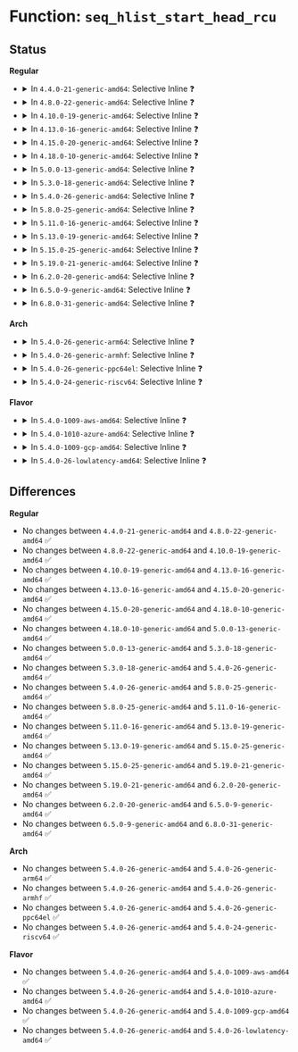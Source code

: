 # Function: <code>seq_hlist_start_head_rcu</code>

## Status
<b>Regular</b>
<ul>
<li>
<details>
<summary>In <code>4.4.0-21-generic-amd64</code>: Selective Inline ❓</summary>

```c
struct hlist_node * seq_hlist_start_head_rcu(struct hlist_head * head, loff_t pos)
```

```json
{
  "name": "seq_hlist_start_head_rcu",
  "collision_type": "Unique Global",
  "inline_type": "Selective",
  "funcs": [
    {
      "addr": 18446744071581143536,
      "name": "seq_hlist_start_head_rcu",
      "external": true,
      "loc": "fs/seq_file.c:923",
      "file": "fs/seq_file.c",
      "inline": "not declared, inlined",
      "caller_inline": [],
      "caller_func": [
        "net/packet/af_packet.c:packet_seq_start"
      ]
    }
  ],
  "symbols": [
    {
      "addr": 18446744071581143536,
      "name": "seq_hlist_start_head_rcu",
      "section": ".text",
      "bind": "STB_GLOBAL",
      "size": 63
    }
  ]
}
```
</details>
</li>
<li>
<details>
<summary>In <code>4.8.0-22-generic-amd64</code>: Selective Inline ❓</summary>

```c
struct hlist_node * seq_hlist_start_head_rcu(struct hlist_head * head, loff_t pos)
```

```json
{
  "name": "seq_hlist_start_head_rcu",
  "collision_type": "Unique Global",
  "inline_type": "Selective",
  "funcs": [
    {
      "addr": 18446744071581308160,
      "name": "seq_hlist_start_head_rcu",
      "external": true,
      "loc": "fs/seq_file.c:926",
      "file": "fs/seq_file.c",
      "inline": "not declared, inlined",
      "caller_inline": [],
      "caller_func": [
        "net/packet/af_packet.c:packet_seq_start"
      ]
    }
  ],
  "symbols": [
    {
      "addr": 18446744071581308160,
      "name": "seq_hlist_start_head_rcu",
      "section": ".text",
      "bind": "STB_GLOBAL",
      "size": 59
    }
  ]
}
```
</details>
</li>
<li>
<details>
<summary>In <code>4.10.0-19-generic-amd64</code>: Selective Inline ❓</summary>

```c
struct hlist_node * seq_hlist_start_head_rcu(struct hlist_head * head, loff_t pos)
```

```json
{
  "name": "seq_hlist_start_head_rcu",
  "collision_type": "Unique Global",
  "inline_type": "Selective",
  "funcs": [
    {
      "addr": 18446744071581387616,
      "name": "seq_hlist_start_head_rcu",
      "external": true,
      "loc": "fs/seq_file.c:964",
      "file": "fs/seq_file.c",
      "inline": "not declared, inlined",
      "caller_inline": [],
      "caller_func": [
        "net/packet/af_packet.c:packet_seq_start"
      ]
    }
  ],
  "symbols": [
    {
      "addr": 18446744071581387616,
      "name": "seq_hlist_start_head_rcu",
      "section": ".text",
      "bind": "STB_GLOBAL",
      "size": 59
    }
  ]
}
```
</details>
</li>
<li>
<details>
<summary>In <code>4.13.0-16-generic-amd64</code>: Selective Inline ❓</summary>

```c
struct hlist_node * seq_hlist_start_head_rcu(struct hlist_head * head, loff_t pos)
```

```json
{
  "name": "seq_hlist_start_head_rcu",
  "collision_type": "Unique Global",
  "inline_type": "Selective",
  "funcs": [
    {
      "addr": 18446744071581443872,
      "name": "seq_hlist_start_head_rcu",
      "external": true,
      "loc": "fs/seq_file.c:950",
      "file": "fs/seq_file.c",
      "inline": "not declared, inlined",
      "caller_inline": [],
      "caller_func": [
        "net/packet/af_packet.c:packet_seq_start"
      ]
    }
  ],
  "symbols": [
    {
      "addr": 18446744071581443872,
      "name": "seq_hlist_start_head_rcu",
      "section": ".text",
      "bind": "STB_GLOBAL",
      "size": 59
    }
  ]
}
```
</details>
</li>
<li>
<details>
<summary>In <code>4.15.0-20-generic-amd64</code>: Selective Inline ❓</summary>

```c
struct hlist_node * seq_hlist_start_head_rcu(struct hlist_head * head, loff_t pos)
```

```json
{
  "name": "seq_hlist_start_head_rcu",
  "collision_type": "Unique Global",
  "inline_type": "Selective",
  "funcs": [
    {
      "addr": 18446744071581585808,
      "name": "seq_hlist_start_head_rcu",
      "external": true,
      "loc": "fs/seq_file.c:954",
      "file": "fs/seq_file.c",
      "inline": "not declared, inlined",
      "caller_inline": [],
      "caller_func": [
        "net/packet/af_packet.c:packet_seq_start"
      ]
    }
  ],
  "symbols": [
    {
      "addr": 18446744071581585808,
      "name": "seq_hlist_start_head_rcu",
      "section": ".text",
      "bind": "STB_GLOBAL",
      "size": 59
    }
  ]
}
```
</details>
</li>
<li>
<details>
<summary>In <code>4.18.0-10-generic-amd64</code>: Selective Inline ❓</summary>

```c
struct hlist_node * seq_hlist_start_head_rcu(struct hlist_head * head, loff_t pos)
```

```json
{
  "name": "seq_hlist_start_head_rcu",
  "collision_type": "Unique Global",
  "inline_type": "Selective",
  "funcs": [
    {
      "addr": 18446744071581742176,
      "name": "seq_hlist_start_head_rcu",
      "external": true,
      "loc": "fs/seq_file.c:1018",
      "file": "fs/seq_file.c",
      "inline": "not declared, inlined",
      "caller_inline": [],
      "caller_func": [
        "net/packet/af_packet.c:packet_seq_start"
      ]
    }
  ],
  "symbols": [
    {
      "addr": 18446744071581742176,
      "name": "seq_hlist_start_head_rcu",
      "section": ".text",
      "bind": "STB_GLOBAL",
      "size": 61
    }
  ]
}
```
</details>
</li>
<li>
<details>
<summary>In <code>5.0.0-13-generic-amd64</code>: Selective Inline ❓</summary>

```c
struct hlist_node * seq_hlist_start_head_rcu(struct hlist_head * head, loff_t pos)
```

```json
{
  "name": "seq_hlist_start_head_rcu",
  "collision_type": "Unique Global",
  "inline_type": "Selective",
  "funcs": [
    {
      "addr": 18446744071581828048,
      "name": "seq_hlist_start_head_rcu",
      "external": true,
      "loc": "fs/seq_file.c:1006",
      "file": "fs/seq_file.c",
      "inline": "not declared, inlined",
      "caller_inline": [],
      "caller_func": [
        "net/packet/af_packet.c:packet_seq_start"
      ]
    }
  ],
  "symbols": [
    {
      "addr": 18446744071581828048,
      "name": "seq_hlist_start_head_rcu",
      "section": ".text",
      "bind": "STB_GLOBAL",
      "size": 61
    }
  ]
}
```
</details>
</li>
<li>
<details>
<summary>In <code>5.3.0-18-generic-amd64</code>: Selective Inline ❓</summary>

```c
struct hlist_node * seq_hlist_start_head_rcu(struct hlist_head * head, loff_t pos)
```

```json
{
  "name": "seq_hlist_start_head_rcu",
  "collision_type": "Unique Global",
  "inline_type": "Selective",
  "funcs": [
    {
      "addr": 18446744071581952208,
      "name": "seq_hlist_start_head_rcu",
      "external": true,
      "loc": "fs/seq_file.c:1018",
      "file": "fs/seq_file.c",
      "inline": "not declared, inlined",
      "caller_inline": [],
      "caller_func": [
        "net/packet/af_packet.c:packet_seq_start"
      ]
    }
  ],
  "symbols": [
    {
      "addr": 18446744071581952208,
      "name": "seq_hlist_start_head_rcu",
      "section": ".text",
      "bind": "STB_GLOBAL",
      "size": 61
    }
  ]
}
```
</details>
</li>
<li>
<details>
<summary>In <code>5.4.0-26-generic-amd64</code>: Selective Inline ❓</summary>

```c
struct hlist_node * seq_hlist_start_head_rcu(struct hlist_head * head, loff_t pos)
```

```json
{
  "name": "seq_hlist_start_head_rcu",
  "collision_type": "Unique Global",
  "inline_type": "Selective",
  "funcs": [
    {
      "addr": 18446744071582024864,
      "name": "seq_hlist_start_head_rcu",
      "external": true,
      "loc": "fs/seq_file.c:1018",
      "file": "fs/seq_file.c",
      "inline": "not declared, inlined",
      "caller_inline": [],
      "caller_func": [
        "net/packet/af_packet.c:packet_seq_start"
      ]
    }
  ],
  "symbols": [
    {
      "addr": 18446744071582024864,
      "name": "seq_hlist_start_head_rcu",
      "section": ".text",
      "bind": "STB_GLOBAL",
      "size": 61
    }
  ]
}
```
</details>
</li>
<li>
<details>
<summary>In <code>5.8.0-25-generic-amd64</code>: Selective Inline ❓</summary>

```c
struct hlist_node * seq_hlist_start_head_rcu(struct hlist_head * head, loff_t pos)
```

```json
{
  "name": "seq_hlist_start_head_rcu",
  "collision_type": "Unique Global",
  "inline_type": "Selective",
  "funcs": [
    {
      "addr": 18446744071582260064,
      "name": "seq_hlist_start_head_rcu",
      "external": true,
      "loc": "fs/seq_file.c:994",
      "file": "fs/seq_file.c",
      "inline": "not declared, inlined",
      "caller_inline": [],
      "caller_func": [
        "net/packet/af_packet.c:packet_seq_start"
      ]
    }
  ],
  "symbols": [
    {
      "addr": 18446744071582260064,
      "name": "seq_hlist_start_head_rcu",
      "section": ".text",
      "bind": "STB_GLOBAL",
      "size": 55
    }
  ]
}
```
</details>
</li>
<li>
<details>
<summary>In <code>5.11.0-16-generic-amd64</code>: Selective Inline ❓</summary>

```c
struct hlist_node * seq_hlist_start_head_rcu(struct hlist_head * head, loff_t pos)
```

```json
{
  "name": "seq_hlist_start_head_rcu",
  "collision_type": "Unique Global",
  "inline_type": "Selective",
  "funcs": [
    {
      "addr": 18446744071582310944,
      "name": "seq_hlist_start_head_rcu",
      "external": true,
      "loc": "fs/seq_file.c:1010",
      "file": "fs/seq_file.c",
      "inline": "not declared, inlined",
      "caller_inline": [],
      "caller_func": [
        "net/packet/af_packet.c:packet_seq_start"
      ]
    }
  ],
  "symbols": [
    {
      "addr": 18446744071582310944,
      "name": "seq_hlist_start_head_rcu",
      "section": ".text",
      "bind": "STB_GLOBAL",
      "size": 55
    }
  ]
}
```
</details>
</li>
<li>
<details>
<summary>In <code>5.13.0-19-generic-amd64</code>: Selective Inline ❓</summary>

```c
struct hlist_node * seq_hlist_start_head_rcu(struct hlist_head * head, loff_t pos)
```

```json
{
  "name": "seq_hlist_start_head_rcu",
  "collision_type": "Unique Global",
  "inline_type": "Selective",
  "funcs": [
    {
      "addr": 18446744071582336496,
      "name": "seq_hlist_start_head_rcu",
      "external": true,
      "loc": "fs/seq_file.c:1032",
      "file": "fs/seq_file.c",
      "inline": "not declared, inlined",
      "caller_inline": [],
      "caller_func": [
        "net/packet/af_packet.c:packet_seq_start"
      ]
    }
  ],
  "symbols": [
    {
      "addr": 18446744071582336496,
      "name": "seq_hlist_start_head_rcu",
      "section": ".text",
      "bind": "STB_GLOBAL",
      "size": 55
    }
  ]
}
```
</details>
</li>
<li>
<details>
<summary>In <code>5.15.0-25-generic-amd64</code>: Selective Inline ❓</summary>

```c
struct hlist_node * seq_hlist_start_head_rcu(struct hlist_head * head, loff_t pos)
```

```json
{
  "name": "seq_hlist_start_head_rcu",
  "collision_type": "Unique Global",
  "inline_type": "Selective",
  "funcs": [
    {
      "addr": 18446744071582656672,
      "name": "seq_hlist_start_head_rcu",
      "external": true,
      "loc": "fs/seq_file.c:1041",
      "file": "fs/seq_file.c",
      "inline": "not declared, inlined",
      "caller_inline": [],
      "caller_func": [
        "net/packet/af_packet.c:packet_seq_start"
      ]
    }
  ],
  "symbols": [
    {
      "addr": 18446744071582656672,
      "name": "seq_hlist_start_head_rcu",
      "section": ".text",
      "bind": "STB_GLOBAL",
      "size": 55
    }
  ]
}
```
</details>
</li>
<li>
<details>
<summary>In <code>5.19.0-21-generic-amd64</code>: Selective Inline ❓</summary>

```c
struct hlist_node * seq_hlist_start_head_rcu(struct hlist_head * head, loff_t pos)
```

```json
{
  "name": "seq_hlist_start_head_rcu",
  "collision_type": "Unique Global",
  "inline_type": "Selective",
  "funcs": [
    {
      "addr": 18446744071583196512,
      "name": "seq_hlist_start_head_rcu",
      "external": true,
      "loc": "fs/seq_file.c:1057",
      "file": "fs/seq_file.c",
      "inline": "not declared, inlined",
      "caller_inline": [],
      "caller_func": [
        "net/packet/af_packet.c:packet_seq_start"
      ]
    }
  ],
  "symbols": [
    {
      "addr": 18446744071583196512,
      "name": "seq_hlist_start_head_rcu",
      "section": ".text",
      "bind": "STB_GLOBAL",
      "size": 65
    }
  ]
}
```
</details>
</li>
<li>
<details>
<summary>In <code>6.2.0-20-generic-amd64</code>: Selective Inline ❓</summary>

```c
struct hlist_node * seq_hlist_start_head_rcu(struct hlist_head * head, loff_t pos)
```

```json
{
  "name": "seq_hlist_start_head_rcu",
  "collision_type": "Unique Global",
  "inline_type": "Selective",
  "funcs": [
    {
      "addr": 18446744071583772224,
      "name": "seq_hlist_start_head_rcu",
      "external": true,
      "loc": "fs/seq_file.c:1057",
      "file": "fs/seq_file.c",
      "inline": "not declared, inlined",
      "caller_inline": [],
      "caller_func": [
        "net/packet/af_packet.c:packet_seq_start"
      ]
    }
  ],
  "symbols": [
    {
      "addr": 18446744071583772224,
      "name": "seq_hlist_start_head_rcu",
      "section": ".text",
      "bind": "STB_GLOBAL",
      "size": 65
    }
  ]
}
```
</details>
</li>
<li>
<details>
<summary>In <code>6.5.0-9-generic-amd64</code>: Selective Inline ❓</summary>

```c
struct hlist_node * seq_hlist_start_head_rcu(struct hlist_head * head, loff_t pos)
```

```json
{
  "name": "seq_hlist_start_head_rcu",
  "collision_type": "Unique Global",
  "inline_type": "Selective",
  "funcs": [
    {
      "addr": 18446744071583989392,
      "name": "seq_hlist_start_head_rcu",
      "external": true,
      "loc": "fs/seq_file.c:1057",
      "file": "fs/seq_file.c",
      "inline": "not declared, inlined",
      "caller_inline": [],
      "caller_func": [
        "net/packet/af_packet.c:packet_seq_start"
      ]
    }
  ],
  "symbols": [
    {
      "addr": 18446744071583989392,
      "name": "seq_hlist_start_head_rcu",
      "section": ".text",
      "bind": "STB_GLOBAL",
      "size": 65
    }
  ]
}
```
</details>
</li>
<li>
<details>
<summary>In <code>6.8.0-31-generic-amd64</code>: Selective Inline ❓</summary>

```c
struct hlist_node * seq_hlist_start_head_rcu(struct hlist_head * head, loff_t pos)
```

```json
{
  "name": "seq_hlist_start_head_rcu",
  "collision_type": "Unique Global",
  "inline_type": "Selective",
  "funcs": [
    {
      "addr": 18446744071584202016,
      "name": "seq_hlist_start_head_rcu",
      "external": true,
      "loc": "fs/seq_file.c:1057",
      "file": "fs/seq_file.c",
      "inline": "not declared, inlined",
      "caller_inline": [],
      "caller_func": [
        "net/packet/af_packet.c:packet_seq_start"
      ]
    }
  ],
  "symbols": [
    {
      "addr": 18446744071584202016,
      "name": "seq_hlist_start_head_rcu",
      "section": ".text",
      "bind": "STB_GLOBAL",
      "size": 65
    }
  ]
}
```
</details>
</li>
</ul>
<b>Arch</b>
<ul>
<li>
<details>
<summary>In <code>5.4.0-26-generic-arm64</code>: Selective Inline ❓</summary>

```c
struct hlist_node * seq_hlist_start_head_rcu(struct hlist_head * head, loff_t pos)
```

```json
{
  "name": "seq_hlist_start_head_rcu",
  "collision_type": "Unique Global",
  "inline_type": "Selective",
  "funcs": [
    {
      "addr": 18446603336493547912,
      "name": "seq_hlist_start_head_rcu",
      "external": true,
      "loc": "fs/seq_file.c:1018",
      "file": "fs/seq_file.c",
      "inline": "not declared, inlined",
      "caller_inline": [],
      "caller_func": [
        "net/packet/af_packet.c:packet_seq_start"
      ]
    }
  ],
  "symbols": [
    {
      "addr": 18446603336493547912,
      "name": "seq_hlist_start_head_rcu",
      "section": ".text",
      "bind": "STB_GLOBAL",
      "size": 92
    }
  ]
}
```
</details>
</li>
<li>
<details>
<summary>In <code>5.4.0-26-generic-armhf</code>: Selective Inline ❓</summary>

```c
struct hlist_node * seq_hlist_start_head_rcu(struct hlist_head * head, loff_t pos)
```

```json
{
  "name": "seq_hlist_start_head_rcu",
  "collision_type": "Unique Global",
  "inline_type": "Selective",
  "funcs": [
    {
      "addr": 3227097248,
      "name": "seq_hlist_start_head_rcu",
      "external": true,
      "loc": "fs/seq_file.c:1018",
      "file": "fs/seq_file.c",
      "inline": "not declared, inlined",
      "caller_inline": [],
      "caller_func": [
        "net/packet/af_packet.c:packet_seq_start"
      ]
    }
  ],
  "symbols": [
    {
      "addr": 3227097248,
      "name": "seq_hlist_start_head_rcu",
      "section": ".text",
      "bind": "STB_GLOBAL",
      "size": 116
    }
  ]
}
```
</details>
</li>
<li>
<details>
<summary>In <code>5.4.0-26-generic-ppc64el</code>: Selective Inline ❓</summary>

```c
struct hlist_node * seq_hlist_start_head_rcu(struct hlist_head * head, loff_t pos)
```

```json
{
  "name": "seq_hlist_start_head_rcu",
  "collision_type": "Unique Global",
  "inline_type": "Selective",
  "funcs": [
    {
      "addr": 13835058055287117840,
      "name": "seq_hlist_start_head_rcu",
      "external": true,
      "loc": "fs/seq_file.c:1018",
      "file": "fs/seq_file.c",
      "inline": "not declared, inlined",
      "caller_inline": [],
      "caller_func": [
        "net/packet/af_packet.c:packet_seq_start"
      ]
    }
  ],
  "symbols": [
    {
      "addr": 13835058055287117840,
      "name": "seq_hlist_start_head_rcu",
      "section": ".text",
      "bind": "STB_GLOBAL",
      "size": 88
    }
  ]
}
```
</details>
</li>
<li>
<details>
<summary>In <code>5.4.0-24-generic-riscv64</code>: Selective Inline ❓</summary>

```c
struct hlist_node * seq_hlist_start_head_rcu(struct hlist_head * head, loff_t pos)
```

```json
{
  "name": "seq_hlist_start_head_rcu",
  "collision_type": "Unique Global",
  "inline_type": "Selective",
  "funcs": [
    {
      "addr": 18446743936273209892,
      "name": "seq_hlist_start_head_rcu",
      "external": true,
      "loc": "fs/seq_file.c:1018",
      "file": "fs/seq_file.c",
      "inline": "not declared, inlined",
      "caller_inline": [],
      "caller_func": [
        "net/packet/af_packet.c:packet_seq_start"
      ]
    }
  ],
  "symbols": [
    {
      "addr": 18446743936273209892,
      "name": "seq_hlist_start_head_rcu",
      "section": ".text",
      "bind": "STB_GLOBAL",
      "size": 72
    }
  ]
}
```
</details>
</li>
</ul>
<b>Flavor</b>
<ul>
<li>
<details>
<summary>In <code>5.4.0-1009-aws-amd64</code>: Selective Inline ❓</summary>

```c
struct hlist_node * seq_hlist_start_head_rcu(struct hlist_head * head, loff_t pos)
```

```json
{
  "name": "seq_hlist_start_head_rcu",
  "collision_type": "Unique Global",
  "inline_type": "Selective",
  "funcs": [
    {
      "addr": 18446744071581993600,
      "name": "seq_hlist_start_head_rcu",
      "external": true,
      "loc": "fs/seq_file.c:1018",
      "file": "fs/seq_file.c",
      "inline": "not declared, inlined",
      "caller_inline": [],
      "caller_func": [
        "net/packet/af_packet.c:packet_seq_start"
      ]
    }
  ],
  "symbols": [
    {
      "addr": 18446744071581993600,
      "name": "seq_hlist_start_head_rcu",
      "section": ".text",
      "bind": "STB_GLOBAL",
      "size": 61
    }
  ]
}
```
</details>
</li>
<li>
<details>
<summary>In <code>5.4.0-1010-azure-amd64</code>: Selective Inline ❓</summary>

```c
struct hlist_node * seq_hlist_start_head_rcu(struct hlist_head * head, loff_t pos)
```

```json
{
  "name": "seq_hlist_start_head_rcu",
  "collision_type": "Unique Global",
  "inline_type": "Selective",
  "funcs": [
    {
      "addr": 18446744071581931168,
      "name": "seq_hlist_start_head_rcu",
      "external": true,
      "loc": "fs/seq_file.c:1018",
      "file": "fs/seq_file.c",
      "inline": "not declared, inlined",
      "caller_inline": [],
      "caller_func": [
        "net/packet/af_packet.c:packet_seq_start"
      ]
    }
  ],
  "symbols": [
    {
      "addr": 18446744071581931168,
      "name": "seq_hlist_start_head_rcu",
      "section": ".text",
      "bind": "STB_GLOBAL",
      "size": 61
    }
  ]
}
```
</details>
</li>
<li>
<details>
<summary>In <code>5.4.0-1009-gcp-amd64</code>: Selective Inline ❓</summary>

```c
struct hlist_node * seq_hlist_start_head_rcu(struct hlist_head * head, loff_t pos)
```

```json
{
  "name": "seq_hlist_start_head_rcu",
  "collision_type": "Unique Global",
  "inline_type": "Selective",
  "funcs": [
    {
      "addr": 18446744071581984880,
      "name": "seq_hlist_start_head_rcu",
      "external": true,
      "loc": "fs/seq_file.c:1018",
      "file": "fs/seq_file.c",
      "inline": "not declared, inlined",
      "caller_inline": [],
      "caller_func": [
        "net/packet/af_packet.c:packet_seq_start"
      ]
    }
  ],
  "symbols": [
    {
      "addr": 18446744071581984880,
      "name": "seq_hlist_start_head_rcu",
      "section": ".text",
      "bind": "STB_GLOBAL",
      "size": 61
    }
  ]
}
```
</details>
</li>
<li>
<details>
<summary>In <code>5.4.0-26-lowlatency-amd64</code>: Selective Inline ❓</summary>

```c
struct hlist_node * seq_hlist_start_head_rcu(struct hlist_head * head, loff_t pos)
```

```json
{
  "name": "seq_hlist_start_head_rcu",
  "collision_type": "Unique Global",
  "inline_type": "Selective",
  "funcs": [
    {
      "addr": 18446744071582055344,
      "name": "seq_hlist_start_head_rcu",
      "external": true,
      "loc": "fs/seq_file.c:1018",
      "file": "fs/seq_file.c",
      "inline": "not declared, inlined",
      "caller_inline": [],
      "caller_func": [
        "net/packet/af_packet.c:packet_seq_start"
      ]
    }
  ],
  "symbols": [
    {
      "addr": 18446744071582055344,
      "name": "seq_hlist_start_head_rcu",
      "section": ".text",
      "bind": "STB_GLOBAL",
      "size": 61
    }
  ]
}
```
</details>
</li>
</ul>

## Differences
<b>Regular</b>
<ul>
<li>
No changes between <code>4.4.0-21-generic-amd64</code> and <code>4.8.0-22-generic-amd64</code> ✅
</li>
<li>
No changes between <code>4.8.0-22-generic-amd64</code> and <code>4.10.0-19-generic-amd64</code> ✅
</li>
<li>
No changes between <code>4.10.0-19-generic-amd64</code> and <code>4.13.0-16-generic-amd64</code> ✅
</li>
<li>
No changes between <code>4.13.0-16-generic-amd64</code> and <code>4.15.0-20-generic-amd64</code> ✅
</li>
<li>
No changes between <code>4.15.0-20-generic-amd64</code> and <code>4.18.0-10-generic-amd64</code> ✅
</li>
<li>
No changes between <code>4.18.0-10-generic-amd64</code> and <code>5.0.0-13-generic-amd64</code> ✅
</li>
<li>
No changes between <code>5.0.0-13-generic-amd64</code> and <code>5.3.0-18-generic-amd64</code> ✅
</li>
<li>
No changes between <code>5.3.0-18-generic-amd64</code> and <code>5.4.0-26-generic-amd64</code> ✅
</li>
<li>
No changes between <code>5.4.0-26-generic-amd64</code> and <code>5.8.0-25-generic-amd64</code> ✅
</li>
<li>
No changes between <code>5.8.0-25-generic-amd64</code> and <code>5.11.0-16-generic-amd64</code> ✅
</li>
<li>
No changes between <code>5.11.0-16-generic-amd64</code> and <code>5.13.0-19-generic-amd64</code> ✅
</li>
<li>
No changes between <code>5.13.0-19-generic-amd64</code> and <code>5.15.0-25-generic-amd64</code> ✅
</li>
<li>
No changes between <code>5.15.0-25-generic-amd64</code> and <code>5.19.0-21-generic-amd64</code> ✅
</li>
<li>
No changes between <code>5.19.0-21-generic-amd64</code> and <code>6.2.0-20-generic-amd64</code> ✅
</li>
<li>
No changes between <code>6.2.0-20-generic-amd64</code> and <code>6.5.0-9-generic-amd64</code> ✅
</li>
<li>
No changes between <code>6.5.0-9-generic-amd64</code> and <code>6.8.0-31-generic-amd64</code> ✅
</li>
</ul>
<b>Arch</b>
<ul>
<li>
No changes between <code>5.4.0-26-generic-amd64</code> and <code>5.4.0-26-generic-arm64</code> ✅
</li>
<li>
No changes between <code>5.4.0-26-generic-amd64</code> and <code>5.4.0-26-generic-armhf</code> ✅
</li>
<li>
No changes between <code>5.4.0-26-generic-amd64</code> and <code>5.4.0-26-generic-ppc64el</code> ✅
</li>
<li>
No changes between <code>5.4.0-26-generic-amd64</code> and <code>5.4.0-24-generic-riscv64</code> ✅
</li>
</ul>
<b>Flavor</b>
<ul>
<li>
No changes between <code>5.4.0-26-generic-amd64</code> and <code>5.4.0-1009-aws-amd64</code> ✅
</li>
<li>
No changes between <code>5.4.0-26-generic-amd64</code> and <code>5.4.0-1010-azure-amd64</code> ✅
</li>
<li>
No changes between <code>5.4.0-26-generic-amd64</code> and <code>5.4.0-1009-gcp-amd64</code> ✅
</li>
<li>
No changes between <code>5.4.0-26-generic-amd64</code> and <code>5.4.0-26-lowlatency-amd64</code> ✅
</li>
</ul>
